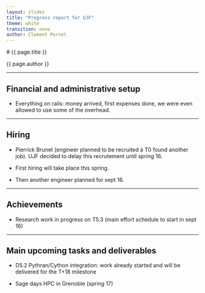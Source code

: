 ```yaml
---
layout: slides
title: "Progress report for UJF"
theme: white
transition: none
author: Clement Pernet
---
```


<section data-markdown data-separator="^---\n" data-separator-vertical="^--\n">
# {{ page.title }}

{{ page.author }}

---

## Financial and administrative setup

- Everything on rails: money arrived, first expenses done,
  we were even allowed to use some of the overhead.

---
## Hiring

- Pierrick Brunet (engineer planned to be recruited à T0 found another job). UJF decided to delay this recrutement until spring 16.

- First hiring will take place this spring.

- Then another engineer planned for sept 16.

---
## Achievements

- Research work in progress on T5.3 (main effort schedule to start in sept 16)
---
## Main upcoming tasks and deliverables

- D5.2 Pythran/Cython integration: work already started and will be delivered for the T+18 milestone

- Sage days HPC in Grenoble (spring 17)


</section>
